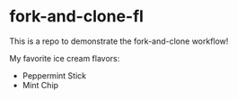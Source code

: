 # fork-and-clone-fl

This is a repo to demonstrate the fork-and-clone workflow!


My favorite ice cream flavors:

- Peppermint Stick
- Mint Chip
